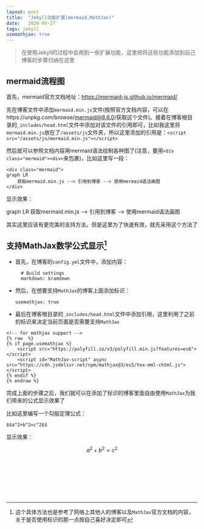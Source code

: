 ```yaml
---
layout: post
title:  "Jekyll功能扩展(mermaid,MathJax)"
date:   2020-09-27
tags: jekyll
usemathjax: true
---
```


> 在使用Jekyll的过程中会用到一些扩展功能，这里把将这些功能添加到自己博客的步骤归纳在这里

## mermaid流程图

首先，mermaid官方文档地址：https://mermaid-js.github.io/mermaid/

先在博客文件中添加`mermaid.min.js`文件(按照官方文档内容，可以在https://unpkg.com/browse/mermaid@8.6.0/获取这个文件)。接着在博客根目录的`_includes/head.html`文件中添加对该文件的引用即可，比如我这里将`mermaid.min.js`放在了`/assets/js`文件夹，所以这里添加的引用是：`<script src="/assets/js/mermaid.min.js"></script>` 

然后就可以参照文档内容用mermaid语法绘制各种图了(注意，要用`<div class="mermaid"><div>`来包裹)，比如这里写一段：

```
<div class="mermaid">
graph LR
	获取mermaid.min.js --> 引用到博客 --> 使用mermaid语法画图
</div>
```

显示效果：

<div class="mermaid">
graph LR
	获取mermaid.min.js --> 引用到博客 --> 使用mermaid语法画图
</div>


其实这里应该有更完美的支持方法，但是这里为了快速有效，就先采用这个方法了



## 支持MathJax数学公式显示[^1]

- 首先，在博客的`config.yml`文件中，添加内容：

  ```
    # Build settings
    markdown: kramdown
  ```

- 然后，在想要支持`MathJax`的博客上面添加标识：

  ```
  usemathjax: true
  ```

- 最后在博客根目录的`_includes/head.html`文件中添加引用，这里利用了之前的标识来决定当前页面是否需要支持`MathJax`

```
<!-- for mathjax support -->
{% raw  %}
{% if page.usemathjax %}
    <script src="https://polyfill.io/v3/polyfill.min.js?features=es6"></script>
    <script id="MathJax-script" async src="https://cdn.jsdelivr.net/npm/mathjax@3/es5/tex-mml-chtml.js"></script>
{% endif %}
{% endraw %}
```

完成上面的步骤之后，我们就可以在添加了标识的博客里面自由使用`MathJax`为我们带来的公式显示效果了

比如这里编写一个勾股定理公式：

```
$$a^2+b^2=c^2$$
```

显示效果：

$$a^2+b^2=c^2$$



<br><br><br><br><br><br>

[^1]: 这个具体方法也是参考了网络上其他人的博客以及`MathJax`官方文档的内容，关于是否使用标识的那一点按自己喜好决定即可